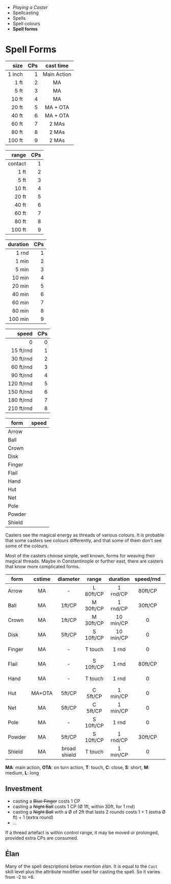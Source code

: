 
<!-- .margin.compass -->
* _Playing a Caster_
* Spellcasting
* Spells
* Spell colours
* **Spell forms**


# Spell Forms

<!-- <div.scales> -->



<!-- .sizes -->
| size   | CPs | cast time   |
|-------:|----:|:-----------:|
| 1 inch |   1 | Main Action |
| 1 ft   |   2 | MA          |
| 5 ft   |   3 | MA          |
| 10 ft  |   4 | MA          |
| 20 ft  |   5 | MA + OTA    |
| 40 ft  |   6 | MA + OTA    |
| 60 ft  |   7 | 2 MAs       |
| 80 ft  |   8 | 2 MAs       |
| 100 ft |   9 | 2 MAs       |

<!-- .ranges -->
| range   | CPs |
|--------:|----:|
| contact |   1 |
| 1 ft    |   2 |
| 5 ft    |   3 |
| 10 ft   |   4 |
| 20 ft   |   5 |
| 40 ft   |   6 |
| 60 ft   |   7 |
| 80 ft   |   8 |
| 100 ft  |   9 |

<!-- .duration -->
| duration | CPs |
|---------:|----:|
| 1 rnd    |   1 |
| 1 min    |   2 |
| 5 min    |   3 |
| 10 min   |   4 |
| 20 min   |   5 |
| 40 min   |   6 |
| 60 min   |   7 |
| 80 min   |   8 |
| 100 min  |   9 |

<!-- .speed -->
| speed      | CPs |
|-----------:|----:|
| 0          |   0 |
| 15 ft/rnd  |   1 |
| 30 ft/rnd  |   2 |
| 60 ft/rnd  |   3 |
| 90 ft/rnd  |   4 |
| 120 ft/rnd |   5 |
| 150 ft/rnd |   6 |
| 180 ft/rnd |   7 |
| 210 ft/rnd |   8 |

<!-- </div.scales> -->


<!-- RETURN -->

<!-- .forms -->
| form   | speed |
|--------|-------|
| Arrow  | |
| Ball   | |
| Crown  | |
| Disk   | |
| Finger | |
| Flail  | |
| Hand   | |
| Hut    | |
| Net    | |
| Pole   | |
| Powder | |
| Shield | |

Casters see the magical energy as threads of various colours. It is probable that some casters see colours differently, and that some of them don't see some of the colours.

Most of the casters choose simple, well known, forms for weaving their magical threads. Maybe in Constantinople or further east, there are casters that know more complicated forms.


| form   | cstime | diameter     | range     | duration  | speed/rnd | ctrl ≤   | move      | prolong  |
|--------|:------:|:------------:|:---------:|:---------:|:---------:|:--------:|:---------:|:--------:|
| Arrow  | MA     | -            | L 80ft/CP | 1 rnd/CP  | 80ft/CP   | -        | -         | -        |
| Ball   | MA     | 1ft/CP       | M 30ft/CP | 1 rnd/CP  | 30ft/CP   | 10ft/lvl | 1 CP/5ft  | 1 CP/rnd |
| Crown  | MA     | 1ft/CP       | M 30ft/CP | 10 min/CP | 0         | 10ft/lvl | 1 CP/5ft  | 1 CP/min |
| Disk   | MA     | 5ft/CP       | S 10ft/CP | 10 min/CP | 0         | 10ft/lvl | 1 CP/5ft  | 1 CP/min |
| Finger | MA     | -            | T touch   | 1 rnd     | 0         | -        | -         | 1 CP/rnd |
| Flail  | MA     | -            | S 10ft/CP | 1 rnd     | 80ft/CP   | -        | -         | -        |
| Hand   | MA     | -            | T touch   | 1 rnd     | 0         | -        | -         | 1 CP/rnd |
| Hut    | MA+OTA | 5ft/CP       | C 5ft/CP  | 1 min/CP  | 0         | 10ft/lvl | 1 CP/5ft  | 1 CP/min |
| Net    | MA     | 5ft/CP       | C 5ft/CP  | 1 min/CP  | 0         | 10ft/lvl | 1 CP/5ft  | 1 CP/min |
| Pole   | MA     | -            | S 10ft/CP | 1 rnd     | 0         | -        | -         | 1 CP/rnd |
| Powder | MA     | 5ft/CP       | S 10ft/CP | 1 rnd/CP  | 30ft/CP   | 10ft/lvl | -         | 1 CP/rnd |
| Shield | MA     | broad shield | T touch   | 1 min/CP  | 0         | 10ft/lvl | 1 CP/10ft | 1 CP/min |

<!-- .caption -->
**MA**: main action, **OTA**: on turn action,
**T**: touch, **C**: close, **S**: short, **M**: medium, **L**: long

<!-- RETURN -->

## Investment

* casting a ~~Blue Finger~~ costs 1 CP
* casting a ~~Night Ball~~ costs 1 CP (Ø 1ft, within 30ft, for 1 rnd)
* casting a ~~Night Ball~~ with a Ø of 2ft that lasts 2 rounds costs 1 + 1 (extra Ø ft) + 1 (extra round)
* ...

If a thread artefact is within control range, it may be moved or prolonged, provided extra CPs are consumed.

## Élan

Many of the spell descriptions below mention _élan_. It is equal to the `Cast` skill level plus the attribute modifier used for casting the spell. So it varies from -2 to +6.

